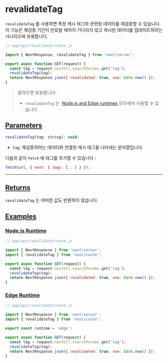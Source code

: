 # **revalidateTag**

`revalidateTag` 를 사용하면 특정 캐시 태그와 관련된 데이터를 재검증할 수 있습니다. 이 기능은 재검증 기간이 만료될 때까지 기다리지 않고 캐시된 데이터를 업데이트하려는 시나리오에 유용합니다.

```jsx
// app/api/revalidate/route.js

import { NextResponse, revalidateTag } from 'next/server';

export async function GET(request) {
  const tag = request.nextUrl.searchParams.get('tag');
  revalidateTag(tag);
  return NextResponse.json({ revalidated: true, now: Date.now() });
}
```

> 알아두면 유용합니다:
> 
> - `revalidateTag` 는  [Node.js and Edge runtimes](https://nextjs.org/docs/pages/building-your-application/rendering/edge-and-nodejs-runtimes) 모두에서 사용할 수 있습니다.

## **[Parameters](https://nextjs.org/docs/app/api-reference/functions/revalidateTag#parameters)**

```jsx
revalidateTag(tag: string): void;
```

- `tag`: 재검증하려는 데이터와 연결된 캐시 태그를 나타내는 문자열입니다.

다음과 같이 `fetch` 에 태그를 추가할 수 있습니다 :

```jsx
fetch(url, { next: { tags: [...] } });
```

---

## **[Returns](https://nextjs.org/docs/app/api-reference/functions/revalidateTag#returns)**

`revalidateTag` 는 어떠한 값도 반환하지 않습니다.

## **[Examples](https://nextjs.org/docs/app/api-reference/functions/revalidateTag#examples)**

### **[Node.js Runtime](https://nextjs.org/docs/app/api-reference/functions/revalidateTag#nodejs-runtime)**

```jsx
// app/api/revalidate/route.js

import { NextResponse } from 'next/server';
import { revalidateTag } from 'next/cache';

export async function GET(request) {
  const tag = request.nextUrl.searchParams.get('tag');
  revalidateTag(tag);
  return NextResponse.json({ revalidated: true, now: Date.now() });
}
```

### **[Edge Runtime](https://nextjs.org/docs/app/api-reference/functions/revalidateTag#edge-runtime)**

```jsx
// app/api/revalidate/route.js

import { NextResponse } from 'next/server';
import { revalidateTag } from 'next/cache';

export const runtime = 'edge';

export async function GET(request) {
  const tag = request.nextUrl.searchParams.get('tag');
  revalidateTag(tag);
  return NextResponse.json({ revalidated: true, now: Date.now() });
}
```